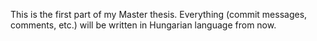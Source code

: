 This is the first part of my Master thesis. Everything (commit messages, comments, etc.) will be written in Hungarian language from now.
